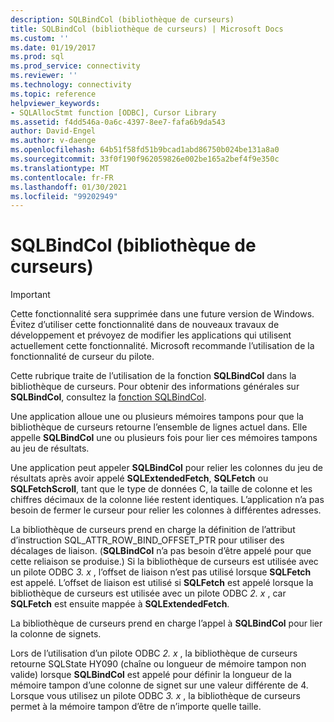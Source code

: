 ```yaml
---
description: SQLBindCol (bibliothèque de curseurs)
title: SQLBindCol (bibliothèque de curseurs) | Microsoft Docs
ms.custom: ''
ms.date: 01/19/2017
ms.prod: sql
ms.prod_service: connectivity
ms.reviewer: ''
ms.technology: connectivity
ms.topic: reference
helpviewer_keywords:
- SQLAllocStmt function [ODBC], Cursor Library
ms.assetid: f4dd546a-0a6c-4397-8ee7-fafa6b9da543
author: David-Engel
ms.author: v-daenge
ms.openlocfilehash: 64b51f58fd51b9bcad1abd86750b024be131a8a0
ms.sourcegitcommit: 33f0f190f962059826e002be165a2bef4f9e350c
ms.translationtype: MT
ms.contentlocale: fr-FR
ms.lasthandoff: 01/30/2021
ms.locfileid: "99202949"
---
```

# <a name="sqlbindcol-cursor-library"></a>SQLBindCol (bibliothèque de curseurs)
> [!IMPORTANT]  
>  Cette fonctionnalité sera supprimée dans une future version de Windows. Évitez d’utiliser cette fonctionnalité dans de nouveaux travaux de développement et prévoyez de modifier les applications qui utilisent actuellement cette fonctionnalité. Microsoft recommande l’utilisation de la fonctionnalité de curseur du pilote.  
  
 Cette rubrique traite de l’utilisation de la fonction **SQLBindCol** dans la bibliothèque de curseurs. Pour obtenir des informations générales sur **SQLBindCol**, consultez la [fonction SQLBindCol](../../../odbc/reference/syntax/sqlbindcol-function.md).  
  
 Une application alloue une ou plusieurs mémoires tampons pour que la bibliothèque de curseurs retourne l’ensemble de lignes actuel dans. Elle appelle **SQLBindCol** une ou plusieurs fois pour lier ces mémoires tampons au jeu de résultats.  
  
 Une application peut appeler **SQLBindCol** pour relier les colonnes du jeu de résultats après avoir appelé **SQLExtendedFetch**, **SQLFetch** ou **SQLFetchScroll**, tant que le type de données C, la taille de colonne et les chiffres décimaux de la colonne liée restent identiques. L’application n’a pas besoin de fermer le curseur pour relier les colonnes à différentes adresses.  
  
 La bibliothèque de curseurs prend en charge la définition de l’attribut d’instruction SQL_ATTR_ROW_BIND_OFFSET_PTR pour utiliser des décalages de liaison. (**SQLBindCol** n’a pas besoin d’être appelé pour que cette reliaison se produise.) Si la bibliothèque de curseurs est utilisée avec un pilote ODBC *3. x* , l’offset de liaison n’est pas utilisé lorsque **SQLFetch** est appelé. L’offset de liaison est utilisé si **SQLFetch** est appelé lorsque la bibliothèque de curseurs est utilisée avec un pilote ODBC *2. x* , car **SQLFetch** est ensuite mappée à **SQLExtendedFetch**.  
  
 La bibliothèque de curseurs prend en charge l’appel à **SQLBindCol** pour lier la colonne de signets.  
  
 Lors de l’utilisation d’un pilote ODBC *2. x* , la bibliothèque de curseurs retourne SQLState HY090 (chaîne ou longueur de mémoire tampon non valide) lorsque **SQLBindCol** est appelé pour définir la longueur de la mémoire tampon d’une colonne de signet sur une valeur différente de 4. Lorsque vous utilisez un pilote ODBC *3. x* , la bibliothèque de curseurs permet à la mémoire tampon d’être de n’importe quelle taille.
